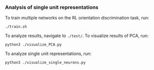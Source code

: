 ### Analysis of single unit representations

To train multiple networks on the RL orientation discrimination task, run: 
```
./train.sh
```
To analyze results, navigate to `./test/`. To visualize results of PCA, run:
```
python3 ./visualize_PCA.py
```
To analyze single unit representations, run:
```
python3 ./visualize_single_neurons.py
```
